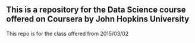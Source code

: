 ## This is a repository for the Data Science course offered on Coursera by John Hopkins University
This repo is for the class offered from 2015/03/02